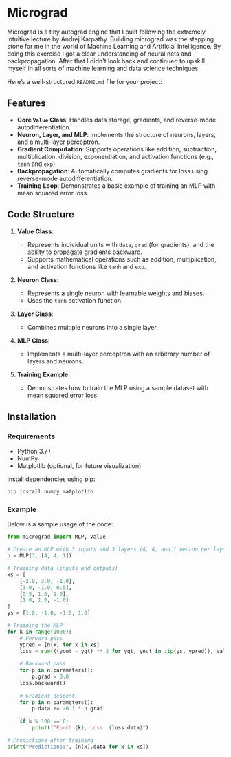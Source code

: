 # Micrograd
Micrograd is a tiny autograd engine that I built following the extremely intuitive lecture by Andrej Karpathy. Building micrograd was the stepping stone for me in the world of Machine Learning and Artificial Intelligence. By doing this exercise I got a clear understanding of neural nets and backpropagation. After that I didn't look back and continued to upskill myself in all sorts of machine learning and data science techniques.

Here’s a well-structured `README.md` file for your project:

## Features

- **Core `Value` Class**: Handles data storage, gradients, and reverse-mode autodifferentiation.
- **Neuron, Layer, and MLP**: Implements the structure of neurons, layers, and a multi-layer perceptron.
- **Gradient Computation**: Supports operations like addition, subtraction, multiplication, division, exponentiation, and activation functions (e.g., `tanh` and `exp`).
- **Backpropagation**: Automatically computes gradients for loss using reverse-mode autodifferentiation.
- **Training Loop**: Demonstrates a basic example of training an MLP with mean squared error loss.

## Code Structure

1. **Value Class**: 
   - Represents individual units with `data`, `grad` (for gradients), and the ability to propagate gradients backward.
   - Supports mathematical operations such as addition, multiplication, and activation functions like `tanh` and `exp`.

2. **Neuron Class**:
   - Represents a single neuron with learnable weights and biases.
   - Uses the `tanh` activation function.

3. **Layer Class**:
   - Combines multiple neurons into a single layer.

4. **MLP Class**:
   - Implements a multi-layer perceptron with an arbitrary number of layers and neurons.

5. **Training Example**:
   - Demonstrates how to train the MLP using a sample dataset with mean squared error loss.

## Installation

### Requirements

- Python 3.7+
- NumPy
- Matplotlib (optional, for future visualization)

Install dependencies using pip:

```bash
pip install numpy matplotlib
```


### Example

Below is a sample usage of the code:

```python
from micrograd import MLP, Value  

# Create an MLP with 3 inputs and 3 layers (4, 4, and 1 neuron per layer)
n = MLP(3, [4, 4, 1])

# Training data (inputs and outputs)
xs = [
    [-2.0, 3.0, -1.0],
    [3.0, -1.0, 0.5],
    [0.5, 1.0, 1.0],
    [1.0, 1.0, -1.0]
]
ys = [1.0, -1.0, -1.0, 1.0]

# Training the MLP
for k in range(1000):
    # Forward pass
    ypred = [n(x) for x in xs]
    loss = sum(((yout - ygt) ** 2 for ygt, yout in zip(ys, ypred)), Value(0.0))
    
    # Backward pass
    for p in n.parameters():
        p.grad = 0.0
    loss.backward()
    
    # Gradient descent
    for p in n.parameters():
        p.data += -0.1 * p.grad
    
    if k % 100 == 0:
        print(f"Epoch {k}, Loss: {loss.data}")

# Predictions after training
print("Predictions:", [n(x).data for x in xs])
```
